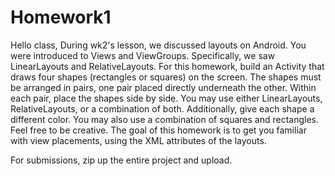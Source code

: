 Homework1
=========
Hello class, During wk2's lesson, we discussed layouts on Android. You were introduced to Views and ViewGroups. 
Specifically, we saw LinearLayouts and RelativeLayouts. For this homework, build an Activity that draws four 
shapes (rectangles or squares) on the screen. The shapes must be arranged in pairs, one pair placed directly 
underneath the other. Within each pair, place the shapes side by side. You may use either LinearLayouts, 
RelativeLayouts, or a combination of both. Additionally, give each shape a different color. You may also use a 
combination of squares and rectangles. Feel free to be creative. The goal of this homework is to get you familiar 
with view placements, using the XML attributes of the layouts. 

For submissions, zip up the entire project and upload.
